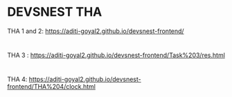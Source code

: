 # DEVSNEST THA
THA 1 and 2: https://aditi-goyal2.github.io/devsnest-frontend/
#
THA 3 : https://aditi-goyal2.github.io/devsnest-frontend/Task%203/res.html
#
THA 4: https://aditi-goyal2.github.io/devsnest-frontend/THA%204/clock.html
